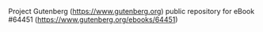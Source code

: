 Project Gutenberg (https://www.gutenberg.org) public repository for
eBook #64451 (https://www.gutenberg.org/ebooks/64451)
